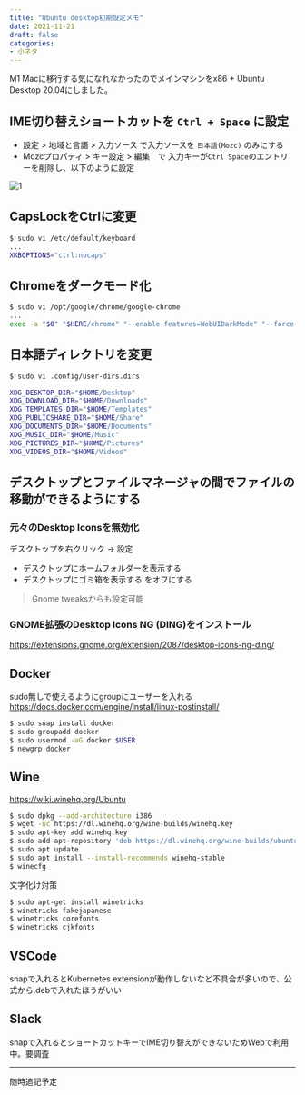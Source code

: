```yaml
---
title: "Ubuntu desktop初期設定メモ"
date: 2021-11-21
draft: false
categories:
- 小ネタ
---
```


M1 Macに移行する気になれなかったのでメインマシンをx86 + Ubuntu Desktop 20.04にしました。  

## IME切り替えショートカットを `Ctrl + Space` に設定

- 設定 > 地域と言語 > 入力ソース で入力ソースを `日本語(Mozc)` のみにする
- Mozcプロパティ > キー設定 > 編集　で 入力キーが`Ctrl Space`のエントリーを削除し、以下のように設定

![1](/images/ubuntu-desktop-config/mozc.png)

## CapsLockをCtrlに変更

```sh
$ sudo vi /etc/default/keyboard
...
XKBOPTIONS="ctrl:nocaps"
```

## Chromeをダークモード化

```sh
$ sudo vi /opt/google/chrome/google-chrome
...
exec -a "$0" "$HERE/chrome" "--enable-features=WebUIDarkMode" "--force-dark-mode" "$@"
```

## 日本語ディレクトリを変更

```sh
$ sudo vi .config/user-dirs.dirs

XDG_DESKTOP_DIR="$HOME/Desktop"
XDG_DOWNLOAD_DIR="$HOME/Downloads"
XDG_TEMPLATES_DIR="$HOME/Templates"
XDG_PUBLICSHARE_DIR="$HOME/Share"
XDG_DOCUMENTS_DIR="$HOME/Documents"
XDG_MUSIC_DIR="$HOME/Music"
XDG_PICTURES_DIR="$HOME/Pictures"
XDG_VIDEOS_DIR="$HOME/Videos"
```

## デスクトップとファイルマネージャの間でファイルの移動ができるようにする

### 元々のDesktop Iconsを無効化
デスクトップを右クリック -> 設定
- デスクトップにホームフォルダーを表示する
- デスクトップにゴミ箱を表示する
をオフにする

> Gnome tweaksからも設定可能

### GNOME拡張のDesktop Icons NG (DING)をインストール
https://extensions.gnome.org/extension/2087/desktop-icons-ng-ding/

## Docker

sudo無しで使えるようにgroupにユーザーを入れる  
https://docs.docker.com/engine/install/linux-postinstall/

```sh
$ sudo snap install docker
$ sudo groupadd docker
$ sudo usermod -aG docker $USER
$ newgrp docker 
```
## Wine

https://wiki.winehq.org/Ubuntu

```sh
$ sudo dpkg --add-architecture i386
$ wget -nc https://dl.winehq.org/wine-builds/winehq.key
$ sudo apt-key add winehq.key
$ sudo add-apt-repository 'deb https://dl.winehq.org/wine-builds/ubuntu/ focal main'
$ sudo apt update
$ sudo apt install --install-recommends winehq-stable
$ winecfg
```

文字化け対策

```sh
$ sudo apt-get install winetricks
$ winetricks fakejapanese
$ winetricks corefonts
$ winetricks cjkfonts
```

## VSCode

snapで入れるとKubernetes extensionが動作しないなど不具合が多いので、公式から.debで入れたほうがいい

## Slack

snapで入れるとショートカットキーでIME切り替えができないためWebで利用中。要調査

---

随時追記予定
